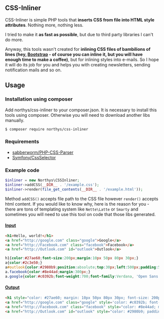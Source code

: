CSS-Inliner
-------

CSS-Inliner is simple PHP tools that **inserts CSS from file into HTML style attributes**. Nothing more, nothing less.

I tried to make it **as fast as possible**, but due to third party libraries I can't do more.

Anyway, this tools wasn't created for **inlining CSS files of bambilions of lines (hey, [Bootstrap](http://getbootstrap.com) - of course you can inline it, but you will have enough time to make a coffee)**, but for inlining styles into e-mails. So I hope it will do its job for you and helps you with creating newsletters, sending notification mails and so on.

## Usage

### Installation using composer

Add northys/css-inliner to your composer.json. It is necessary to install this tools using composer. Otherwise you will need to download another libs manually.

```sh
$ composer require northys/css-inliner
```

### Requirements

 - [sabberworm/PHP-CSS-Parser](https://github.com/sabberworm/PHP-CSS-Parser)
 - [Symfony/CssSelector](https://github.com/symfony/CssSelector)

### Example code

```php
$inliner = new Northys\CSSInliner;
$inliner->addCSS(__DIR__ . '/example.css');
$inliner->render(file_get_contents(__DIR__ . '/example.html'));
```

Method `addCSS()` accepts file path to the CSS file however `render()` accepts html content.
If you would like to know why, here is the reason for you - there are tons of templating system like `Nette\Latte` or `Smarty` and sometimes you will need to use this tool on code that those libs generated.

#### [Input](http://northys.github.io/CSS-Inliner/example.htm)

```html
<h1>Hello, world!</h1>
<a href="http://google.com" class="google">Google</a>
<a href="http://Facebook.com" class="facebook">Facebook</a>
<a href="http://Outlook.com" id="outlook">Outlook</a>
```
```css
h1{color:#27ae60;font-size:200px;margin:10px 50px 80px 30px;}
a{color:#2c3e50;}
a#outlook{color:#2980b9;position:absolute;top:30px;left:500px;padding:50px;}
a.facebook{color:#8e44ad;margin:300px;}
a.google{color:#c0392b;font-weight:700;font-family:Verdana, 'Open Sans';font-size:30px;}
```

#### [Output](http://northys.github.io/CSS-Inliner/)

```html
<h1 style="color: #27ae60; margin: 10px 50px 80px 30px; font-size: 200px;">Hello, world!</h1>
<a href="http://google.com" class="google" style='color: #c0392b; font-weight: 700; font-family: "Verdana","Open Sans"; font-size: 30px;'>Google</a>
<a href="http://Facebook.com" class="facebook" style="color: #8e44ad; margin: 300px;">Facebook</a>
<a href="http://Outlook.com" id="outlook" style="color: #2980b9; padding: 50; position: absolute; top: 30px; left: 500px;">Outlook</a>
```
